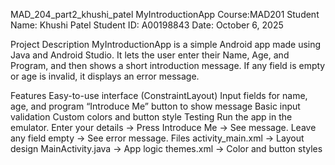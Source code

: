 MAD_204_part2_khushi_patel
MyIntroductionApp
Course:MAD201
Student Name: Khushi Patel
Student ID: A00198843 Date: October 6, 2025

Project Description
MyIntroductionApp is a simple Android app made using Java and Android Studio.
It lets the user enter their Name, Age, and Program, and then shows a short introduction message.
If any field is empty or age is invalid, it displays an error message.

Features
Easy-to-use interface (ConstraintLayout)
Input fields for name, age, and program
“Introduce Me” button to show message
Basic input validation
Custom colors and button style
Testing
Run the app in the emulator.
Enter your details → Press Introduce Me → See message.
Leave any field empty → See error message.
Files
activity_main.xml → Layout design
MainActivity.java → App logic
themes.xml → Color and button styles
